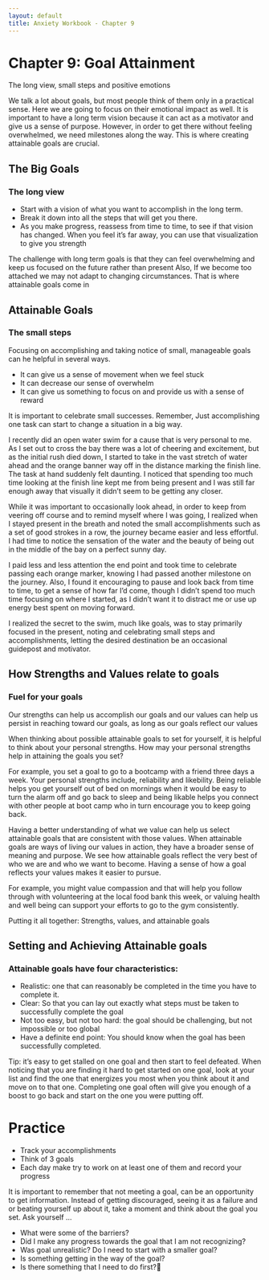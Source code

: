 ```yaml
---
layout: default
title: Anxiety Workbook - Chapter 9
---
```

# Chapter 9: Goal Attainment 

The long view, small steps and positive emotions  

We talk a lot about goals, but most people think of them only in a practical sense. Here we are going to focus on their emotional impact as well. It is important to have a long term vision because it can act as a motivator and give us a sense of purpose. However, in order to get there without feeling overwhelmed, we need milestones along the way. This is where creating attainable goals are crucial. 

## The Big Goals

### The long view

- Start with a vision of what you want to accomplish in the long term. 
- Break it down into all the steps that will get you there.
- As you make progress, reassess from time to time, to see if that vision has changed.
When you feel it’s far away, you can use that visualization to give you strength 

The challenge with long term goals is that they can feel overwhelming and keep us focused on the future rather than present Also, If we become too attached we may not adapt to changing circumstances. That is where attainable goals come in 

## Attainable Goals

### The small steps 

Focusing on accomplishing and taking notice of small, manageable goals can he helpful in several ways.  
- It can give us a sense of movement when we feel stuck
- It can decrease our sense of overwhelm
- It can give us something to focus on and provide us with a sense of reward

It is important to celebrate small successes. Remember, Just accomplishing one task can start to change a situation in a big way. 

<div class="story">
<p>I recently did an open water swim for a cause that is very personal to me. As I set out to cross the bay there was a lot of cheering and excitement, but as the initial rush died down, I started to take in the vast stretch of water ahead and the orange banner way off in the distance marking the finish line. The task at hand suddenly felt daunting. I noticed that spending too much time looking at the finish line kept me from being present and I was still far enough away that visually it didn’t seem to be getting any closer.</p> 
<p>While it was important to occasionally look ahead, in order to keep from veering off course and to remind myself where I was going, I realized when I stayed present in the breath and noted the small accomplishments such as a set of good strokes in a row, the journey became easier and less effortful. I had time to notice the sensation of the water and the beauty of being out in the middle of the bay on a perfect sunny day.</p>
<p>I paid less and less attention the end point and took time to celebrate passing each orange marker, knowing I had passed another milestone on the journey. Also, I found it encouraging to pause and look back from time to time, to get a sense of how far I’d come, though I didn’t spend too much time focusing on where I started, as I didn’t want it to distract me or use up energy best spent on moving forward.</p>
<p>I realized the secret to the swim, much like goals, was to stay primarily focused in the present, noting and celebrating small steps and accomplishments, letting the desired destination be an occasional guidepost and motivator.  </p>
</div>

## How Strengths and Values relate to goals 

### Fuel for your goals 

Our strengths can help us accomplish our goals and our values can help us persist in reaching toward our goals, as long as our goals reflect our values 

When thinking about possible attainable goals to set for yourself, it is helpful to think about your personal strengths. How may your personal strengths help in attaining the goals you set? 

For example, you set a goal to go to a bootcamp with a friend three days a week.  Your personal strengths include, reliability and likebility.  Being reliable helps you get yourself out of bed on mornings when it would be easy to turn the alarm off and go back to sleep and being likable helps you connect with other people at boot camp who in turn encourage you to keep going back.  

Having a better understanding of what we value can help us select attainable goals that are consistent with those values.  When attainable goals are ways of living our values in action, they have a broader sense of meaning and purpose.  We see how attainable goals reflect the very best of who we are and who we want to become.  Having a sense of how a goal reflects your values makes it easier to pursue.   

For example, you might value compassion and that will help you follow through with volunteering at the local food bank this week, or valuing health and well being can support your efforts to go to the gym consistently.

Putting it all together: Strengths, values, and attainable goals
 
## Setting and Achieving Attainable goals

### Attainable goals have four characteristics:

- Realistic:  one that can reasonably be completed in the time you have to complete it.
- Clear:  So that you can lay out exactly what steps must be taken to successfully complete the goal
- Not too easy, but not too hard:  the goal should be challenging, but not impossible or too global
- Have a definite end point: You should know when the goal has been successfully completed.

Tip: it’s easy to get stalled on one goal and then start to feel defeated. When noticing that you are finding it hard to get started on one goal, look at your list and find the one that energizes you most when you think about it and move on to that one. Completing one goal often will give you enough of a boost to go back and start on the one you were putting off. 

# Practice

- Track your accomplishments 
- Think of 3 goals 
- Each day make try to work on at least one of them and record your progress

It is important to remember that not meeting a goal, can be an opportunity to get information. Instead of getting discouraged, seeing it as a failure and or beating yourself up about it, take a moment and think about the goal you set. Ask yourself &hellip;  

- What were some of the barriers?
- Did I make any progress towards the goal that I am not recognizing?
- Was goal unrealistic? Do I need to start with a smaller goal?
- Is something getting in the way of the goal?  
- Is there something that I need to do first?